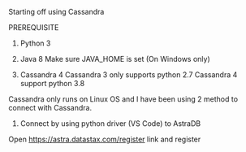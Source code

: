 Starting off using Cassandra

PREREQUISITE

1. Python 3
2. Java 8
Make sure JAVA_HOME is set (On Windows only)

3. Cassandra 4
Cassandra 3 only supports python 2.7
Cassandra 4 support python 3.8

Cassandra only runs on Linux OS and I have been using 2 method to connect with Cassandra.

1. Connect by using python driver (VS Code) to AstraDB



Open https://astra.datastax.com/register link and register
